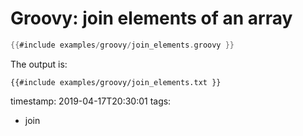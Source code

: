 # Groovy: join elements of an array


```groovy
{{#include examples/groovy/join_elements.groovy }}
```

The output is:

```
{{#include examples/groovy/join_elements.txt }}
```

timestamp: 2019-04-17T20:30:01
tags:
  - join

